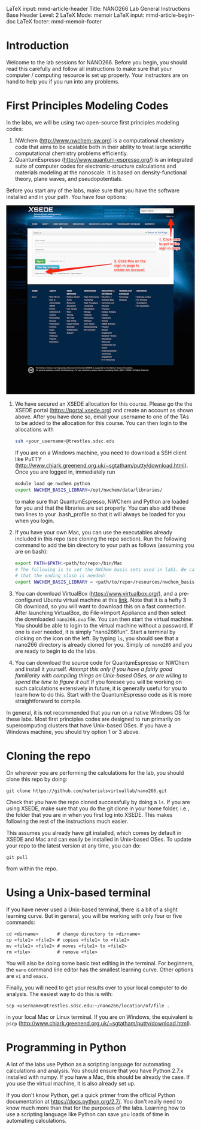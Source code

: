 LaTeX input:        mmd-article-header
Title:              NANO266 Lab General Instructions
Base Header Level:  2
LaTeX Mode:         memoir
LaTeX input:        mmd-article-begin-doc
LaTeX footer:       mmd-memoir-footer

# Introduction

Welcome to the lab sessions for NANO266. Before you begin, you should read this
carefully and follow all instructions to make sure that your computer /
computing resource is set up properly. Your instructors are on hand to help you
if you run into any problems.

# First Principles Modeling Codes

In the labs, we will be using two open-source first principles modeling codes:

1. NWchem (http://www.nwchem-sw.org) is a computational chemistry code that
   aims to be scalable both in their ability to treat large scientific
   computational chemistry problems efficiently.
2. QuantumEspresso (http://www.quantum-espresso.org/) is an integrated suite of
   computer codes for electronic-structure calculations and materials modeling
   at the nanoscale. It is based on density-functional theory, plane waves, and
   pseudopotentials.

Before you start any of the labs, make sure that you have the software
installed and in your path. You have four options:

![XSEDE user portal](XSEDEUserPortal.png)

1. We have secured an XSEDE allocation for this course. Please go the the XSEDE
   portal (https://portal.xsede.org) and create an account as shown above.
   After you have done so, email your username to one of the TAs to be added
   to the allocation for this course. You can then login to the allocations
   with

    ```bash
    ssh <your_username>@trestles.sdsc.edu

    ```

   If you are on a Windows machine, you need to download a SSH client like
   PuTTY (http://www.chiark.greenend.org.uk/~sgtatham/putty/download.html).
   Once you are logged in, immediately run

    ```bash
    module load qe nwchem python
    export NWCHEM_BASIS_LIBRARY=/opt/nwchem/data/libraries/
    ```
   to make sure that QuantumEspresso, NWChem and Python are loaded for you and
   that the libraries are set properly. You can also add these two lines to
   your .bash_profile so that it will always be loaded for you when you login.

2. If you have your own Mac, you can use the executables already included in
   this repo (see cloning the repo section). Run the following command to add
   the bin directory to your path as follows (assuming you are on bash):

    ```bash
    export PATH=$PATH:<path/to/repo>/bin/Mac
    # The following is to set the NWChem basis sets used in lab1. Be careful
    # that the ending slash is needed!
    export NWCHEM_BASIS_LIBRARY = <path/to/repo>/resources/nwchem_basis/
    ```

3. You can download VirtualBox (https://www.virtualbox.org/), and a
   pre-configured Ubuntu virtual machine at this [link](https://s3.amazonaws.com/mavrl-web/nano266.ova).
   Note that it is a hefty 3 Gb download, so you will want to download this on
   a fast connection. After launching VirtualBox, do File->Import Appliance and
   then select the downloaded `nano266.ova` file. You can then start the
   virtual machine. You should be able to login to the virtual machine without
   a password. If one is ever needed, it is simply "nano266fun". Start a
   terminal by clicking on the icon on the left. By typing `ls`, you should see
   that a nano266 directory is already cloned for you. Simply `cd nano266` and
   you are ready to begin to do the labs.
4. You can download the source code for QuantumEspresso or NWChem and install
   it yourself. *Attempt this only if you have a fairly good familiarity with
   compiling things on Unix-based OSes, or are willing to spend the time to
   figure it out!* If you foresee you will be working on such calculations
   extensively in future, it is generally useful for you to learn how to do
   this. Start with the QuantumEspresso code as it is more straightforward to
   compile.

In general, it is not recommended that you run on a native Windows OS for these
labs. Most first principles codes are designed to run primarily on
supercomputing clusters that have Unix-based OSes. If you have a Windows
machine, you should try option 1 or 3 above.

# Cloning the repo

On wherever you are performing the calculations for the lab, you should clone
this repo by doing:

```
git clone https://github.com/materialsvirtuallab/nano266.git
```

Check that you have the repo cloned successfully by doing a `ls`. If you are
using XSEDE, make sure that you do the git clone in your home folder, i.e.,
the folder that you are in when you first log into XSEDE. This makes following
the rest of the instructions much easier.

This assumes you already have git installed, which comes by default in XSEDE
and Mac and can easily be installed in Unix-based OSes. To update your repo to
the latest version at any time, you can do:

```
git pull
```

from within the repo.

# Using a Unix-based terminal

If you have never used a Unix-based terminal, there is a bit of a slight
learning curve. But in general, you will be working with only four or five
commands:

```shell
cd <dirname>       # change directory to <dirname>
cp <file1> <file2> # copies <file1> to <file2>
mv <file1> <file2> # moves <file1> to <file2>
rm <file>          # remove <file>
```

You will also be doing some basic text editing in the terminal. For beginners,
the `nano` command line editor has the smallest learning curve. Other options
are `vi` and `emacs`.

Finally, you will need to get your results over to your local computer to do
analysis. The easiest way to do this is with:

```shell
scp <username>@trestles.sdsc.edu:~/nano266/location/of/file .
```

in your local Mac or Linux terminal. If you are on Windows, the equivalent is
`pscp` (http://www.chiark.greenend.org.uk/~sgtatham/putty/download.html).

# Programming in Python

A lot of the labs use Python as a scripting language for automating
calculations and analysis. You should ensure that you have Python 2.7.x
installed with numpy. If you have a Mac, this should be already the case. If 
you use the virtual machine, it is also already set up.

If you don't know Python, get a quick primer from the official Python
documentation at https://docs.python.org/2.7/. You don't really need to know
much more than that for the purposes of the labs. Learning how to use a
scripting language like Python can save you loads of time in automating
calculations.
